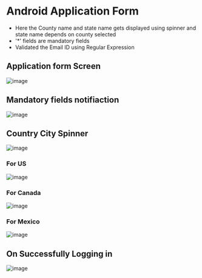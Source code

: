 # Android Application Form
- Here the County name and state name gets displayed using spinner and state name depends on county selected
- '*' fields are mandatory fields
- Validated the Email ID using Regular Expression
 
## Application form Screen
![image](https://user-images.githubusercontent.com/86145099/226681902-36547862-e535-45b8-b9da-91ace2dc083f.png)

## Mandatory fields notifiaction
![image](https://user-images.githubusercontent.com/86145099/226682144-0707255d-937e-40b2-a56b-54d42515b772.png)

## Country City Spinner

![image](https://user-images.githubusercontent.com/86145099/226682588-ac03d461-ba2b-4d83-a6e1-fd8a6dd042f8.png)

### For US
![image](https://user-images.githubusercontent.com/86145099/226682799-673fc749-c557-4a34-a147-7c815a8e9442.png)
### For Canada
![image](https://user-images.githubusercontent.com/86145099/226683048-6d57f2c6-3ace-41c8-8607-258b927b6130.png)
### For Mexico
![image](https://user-images.githubusercontent.com/86145099/226683229-440dc0ee-d191-4cfb-9a46-9cedf274733b.png)

## On Successfully Logging in
![image](https://user-images.githubusercontent.com/86145099/226683589-957dc50a-df12-4ea8-86a2-a22bf17a2c04.png)
